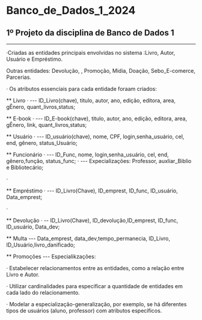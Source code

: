 # Banco_de_Dados_1_2024

## 1º Projeto da disciplina de Banco de Dados 1

---
·Criadas as entidades principais envolvidas no sistema :Livro, Autor, Usuário e Empréstimo.
<p> Outras entidades: Devolução, , Promoção, Midia, Doação, Sebo_E-comerce, Parcerias.</p>

· Os atributos essenciais para cada entidade foraam criados: 
<p> ** Livro
· --- ID_Livro(chave), titulo, autor, ano, edição, editora, area, gÊnero, quant_livros,status;</p>

<p> ** E-book
· --- ID_E-book(chave), titulo, autor, ano, edição, editora, area, gÊnero, link, quant_livros,status;</p>

<p>** Usuário
· --- ID_usuário(chave), nome, CPF, login,senha_usuário, cel, end, gênero, status_Usuário; </p>

<p>** Funcionário
· --- ID_Func, nome, login,senha_usuário, cel, end, gênero,função, status_func;
· --- Expecializações: Professor, auxliar_Biblio e Bibliotecário;</p>

· <p>** Empréstimo
· --- ID_Livro(Chave), ID_emprest, ID_func, ID_usuário, Data_emprest;</p>

· <p> ** Devolução
· -- ID_Livro(Chave), ID_devolução,ID_emprest, ID_func, ID_usuário, Data_dev;</p>

<p> ** Multa
--- Data_emprest, data_dev,tempo_permanecia, ID_Livro, ID_Usuário,livro_danificado;</p>

<p> ** Promoções
--- Especialikzações:</p>




· Estabelecer relacionamentos entre as entidades, como a relação entre Livro e Autor.

· Utilizar cardinalidades para especificar a quantidade de entidades em cada lado do relacionamento.

· Modelar a especialização-generalização, por exemplo, se há diferentes tipos de usuários (aluno, professor) com atributos específicos.
